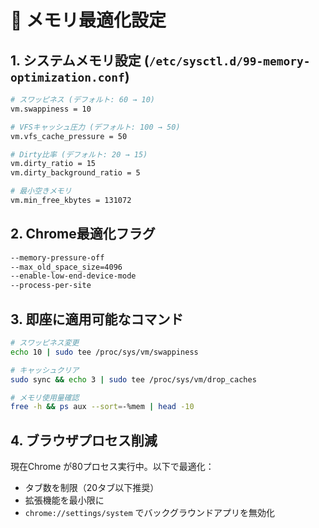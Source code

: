 # 🚀 メモリ最適化設定

## 1. システムメモリ設定 (`/etc/sysctl.d/99-memory-optimization.conf`)

```bash
# スワッピネス (デフォルト: 60 → 10)
vm.swappiness = 10

# VFSキャッシュ圧力 (デフォルト: 100 → 50)
vm.vfs_cache_pressure = 50

# Dirty比率 (デフォルト: 20 → 15)
vm.dirty_ratio = 15
vm.dirty_background_ratio = 5

# 最小空きメモリ
vm.min_free_kbytes = 131072
```

## 2. Chrome最適化フラグ

```bash
--memory-pressure-off
--max_old_space_size=4096
--enable-low-end-device-mode
--process-per-site
```

## 3. 即座に適用可能なコマンド

```bash
# スワッピネス変更
echo 10 | sudo tee /proc/sys/vm/swappiness

# キャッシュクリア
sudo sync && echo 3 | sudo tee /proc/sys/vm/drop_caches

# メモリ使用量確認
free -h && ps aux --sort=-%mem | head -10
```

## 4. ブラウザプロセス削減

現在Chrome が80プロセス実行中。以下で最適化：

- タブ数を制限（20タブ以下推奨）
- 拡張機能を最小限に
- `chrome://settings/system` でバックグラウンドアプリを無効化